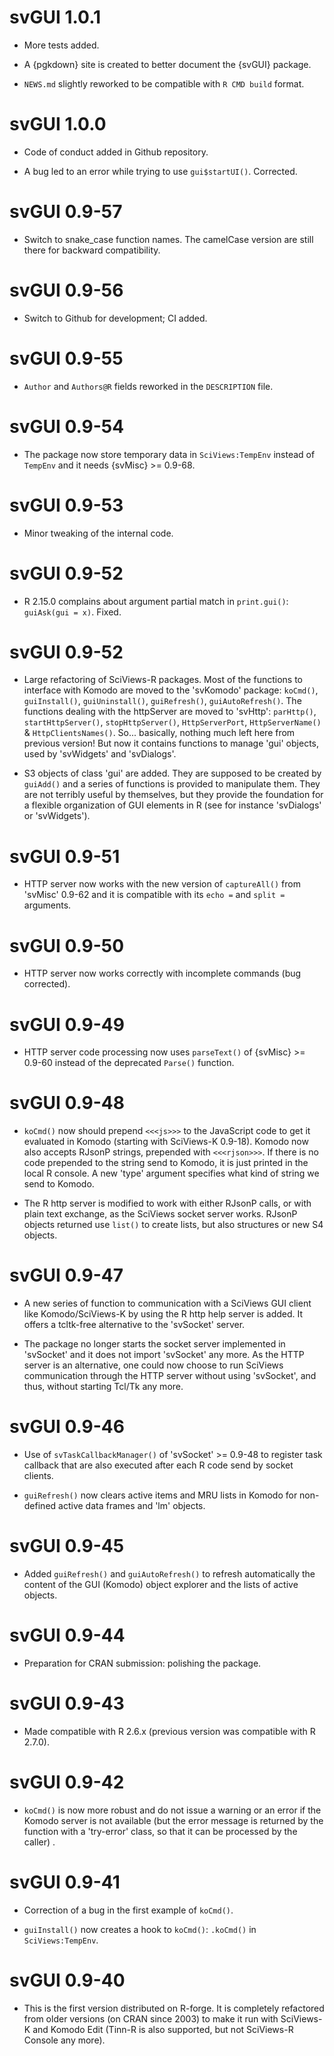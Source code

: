 # svGUI 1.0.1

-   More tests added.

-   A {pgkdown} site is created to better document the {svGUI} package.

-   `NEWS.md` slightly reworked to be compatible with `R CMD build` format.

# svGUI 1.0.0

-   Code of conduct added in Github repository.

-   A bug led to an error while trying to use `gui$startUI()`. Corrected.

# svGUI 0.9-57

-   Switch to snake_case function names. The camelCase version are still there for backward compatibility.

# svGUI 0.9-56

-   Switch to Github for development; CI added.

# svGUI 0.9-55

-   `Author` and `Authors@R` fields reworked in the `DESCRIPTION` file.

# svGUI 0.9-54

-   The package now store temporary data in `SciViews:TempEnv` instead of `TempEnv` and it needs {svMisc} \>= 0.9-68.

# svGUI 0.9-53

-   Minor tweaking of the internal code.

# svGUI 0.9-52

-   R 2.15.0 complains about argument partial match in `print.gui()`: `guiAsk(gui = x)`. Fixed.

# svGUI 0.9-52

-   Large refactoring of SciViews-R packages. Most of the functions to interface with Komodo are moved to the 'svKomodo' package: `koCmd()`, `guiInstall()`, `guiUninstall()`, `guiRefresh()`, `guiAutoRefresh()`. The functions dealing with the httpServer are moved to 'svHttp': `parHttp()`, `startHttpServer()`, `stopHttpServer()`, `HttpServerPort`, `HttpServerName()` & `HttpClientsNames()`. So... basically, nothing much left here from previous version! But now it contains functions to manage 'gui' objects, used by 'svWidgets' and 'svDialogs'.

-   S3 objects of class 'gui' are added. They are supposed to be created by `guiAdd()` and a series of functions is provided to manipulate them. They are not terribly useful by themselves, but they provide the foundation for a flexible organization of GUI elements in R (see for instance 'svDialogs' or 'svWidgets').

# svGUI 0.9-51

-   HTTP server now works with the new version of `captureAll()` from 'svMisc' 0.9-62 and it is compatible with its `echo =` and `split =` arguments.

# svGUI 0.9-50

-   HTTP server now works correctly with incomplete commands (bug corrected).

# svGUI 0.9-49

-   HTTP server code processing now uses `parseText()` of {svMisc} \>= 0.9-60 instead of the deprecated `Parse()` function.

# svGUI 0.9-48

-   `koCmd()` now should prepend `<<<js>>>` to the JavaScript code to get it evaluated in Komodo (starting with SciViews-K 0.9-18). Komodo now also accepts RJsonP strings, prepended with `<<<rjson>>>`. If there is no code prepended to the string send to Komodo, it is just printed in the local R console. A new 'type' argument specifies what kind of string we send to Komodo.

-   The R http server is modified to work with either RJsonP calls, or with plain text exchange, as the SciViews socket server works. RJsonP objects returned use `list()` to create lists, but also structures or new S4 objects.

# svGUI 0.9-47

-   A new series of function to communication with a SciViews GUI client like Komodo/SciViews-K by using the R http help server is added. It offers a tcltk-free alternative to the 'svSocket' server.

-   The package no longer starts the socket server implemented in 'svSocket' and it does not import 'svSocket' any more. As the HTTP server is an alternative, one could now choose to run SciViews communication through the HTTP server without using 'svSocket', and thus, without starting Tcl/Tk any more.

# svGUI 0.9-46

-   Use of `svTaskCallbackManager()` of 'svSocket' \>= 0.9-48 to register task callback that are also executed after each R code send by socket clients.

-   `guiRefresh()` now clears active items and MRU lists in Komodo for non-defined active data frames and 'lm' objects.

# svGUI 0.9-45

-   Added `guiRefresh()` and `guiAutoRefresh()` to refresh automatically the content of the GUI (Komodo) object explorer and the lists of active objects.

# svGUI 0.9-44

-   Preparation for CRAN submission: polishing the package.

# svGUI 0.9-43

-   Made compatible with R 2.6.x (previous version was compatible with R 2.7.0).

# svGUI 0.9-42

-   `koCmd()` is now more robust and do not issue a warning or an error if the Komodo server is not available (but the error message is returned by the function with a 'try-error' class, so that it can be processed by the caller) .

# svGUI 0.9-41

-   Correction of a bug in the first example of `koCmd()`.

-   `guiInstall()` now creates a hook to `koCmd()`: `.koCmd()` in `SciViews:TempEnv`.

# svGUI 0.9-40

-   This is the first version distributed on R-forge. It is completely refactored from older versions (on CRAN since 2003) to make it run with SciViews-K and Komodo Edit (Tinn-R is also supported, but not SciViews-R Console any more).
